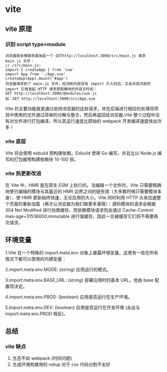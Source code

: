 # vite

## vite 原理

### 识别 script type=module

```
浏览器就会像服务器发起一个 GEThttp://localhost:3000/src/main.js 请求 main.js 文件：
// /src/main.js:
import { createApp } from 'vue'
import App from './App.vue'
createApp(App).mount('#app')
浏览器请求到了 main.js 文件，检测到内部含有 import 引入的包，又会对其内部的 import 引用发起 HTTP 请求获取模块的内容文件如：
GET http://localhost:3000/@modules/vue.js
如：GET http://localhost:3000/src/App.vue

```

Vite 的主要功能就是通过劫持浏览器的这些请求，并在后端进行相应的处理将项目中使用的文件通过简单的分解与整合，然后再返回给浏览器,Vite 整个过程中没有对文件进行打包编译，所以其运行速度比原始的 webpack 开发编译速度快出许多！

### vite 底层

Vite 将会使用 esbuild 预构建依赖。Esbuild 使用 Go 编写，并且比以 Node.js 编写的打包器预构建依赖快 10-100 倍。

### vite 热更新改进

在 Vite 中，HMR 是在原生 ESM 上执行的。当编辑一个文件时，Vite 只需要精确地使已编辑的模块与其最近的 HMR 边界之间的链失效（大多数时候只需要模块本身），使 HMR 更新始终快速，无论应用的大小。Vite 同时利用 HTTP 头来加速整个页面的重新加载（再次让浏览器为我们做更多事情）：源码模块的请求会根据 304 Not Modified 进行协商缓存，而依赖模块请求则会通过 Cache-Control: max-age=31536000,immutable 进行强缓存，因此一旦被缓存它们将不需要再次请求。

## 环境变量

1.Vite 在一个特殊的 import.meta.env 对象上暴露环境变量。这里有一些在所有情况下都可以使用的内建变量：

2.import.meta.env.MODE: {string} 应用运行的模式。

3.import.meta.env.BASE_URL: {string} 部署应用时的基本 URL。他由 base 配置项决定。

4.import.meta.env.PROD: {boolean} 应用是否运行在生产环境。

5.import.meta.env.DEV: {boolean} 应用是否运行在开发环境 (永远与 import.meta.env.PROD 相反)。

## 总结

### vite 缺点

1. 生态不如 webpack (时间问题)
2. 生成环境构建用的 rollup 对于 css 代码分割不友好
